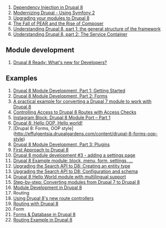 1. [Dependency Injection in Drupal 8](http://portland2013.drupal.org/session/dependency-injection-drupal-8.html)
1. [Modernizing Drupal - Using Symfony 2](http://www.garfieldtech.com/presentations/sflportland-drupal8-symfony2/)
1. [Upgrading your modules to Drupal 8](http://portland2013.drupal.org/node/1683.html)
1. [The Fall of PEAR and the Rise of Composer](http://benramsey.com/blog/2013/11/the-fall-of-pear-and-the-rise-of-composer/)
2. [Understanding Drupal 8, part 1: the general structure of the framework](http://cipix.nl/understanding-drupal-8-part-1-general-structure-framework)
3. [Understanding Drupal 8, part 2: The Service Container](http://cipix.nl/understanding-drupal-8-part-2-service-container)

## Module development

1. [Drupal 8 Ready: What's new for Developers?](http://previousnext.com.au/blog/drupal-8-ready-whats-new-developers)

## Examples

1. [Drupal 8 Module Development, Part 1: Getting Started](http://getlevelten.com/blog/ian-whitcomb/drupal-8-module-development-part-1-getting-started)
1. [Drupal 8 Module Development, Part 2: Forms](http://getlevelten.com/blog/ian-whitcomb/drupal-8-module-development-part-2-forms)
1. [A practical example for converting a Drupal 7 module to work with Drupal 8](http://www.pixelite.co.nz/article/practical-example-converting-drupal-7-module-work-drupal-8)
1. [Controlling Access to Drupal 8 Routes with Access Checks](http://previousnext.com.au/blog/controlling-access-drupal-8-routes-access-checks)
1. [Instagram Block: Drupal 8 Module Port – Part 1](http://yanniboi.wordpress.com/2013/08/10/instagram-block-1/)
1. [Drupal 8: Hello OOP, Hello world!](http://effulgentsia.drupalgardens.com/content/drupal-8-hello-oop-hello-world)
1. [Drupal 8: Forms, OOP style] (http://effulgentsia.drupalgardens.com/content/drupal-8-forms-oop-style)
1. [Drupal 8 Module Development, Part 3: Plugins](http://getlevelten.com/blog/ian-whitcomb/drupal-8-module-development-part-3-plugins)
1. [First Approach to Drupal 8](http://drewpull.drupalgardens.com/blog/first-approach-drupal-8)
1. [Drupal 8 module development #3 - adding a settings page](hhttp://www.enginx.com/content/drupal-8-module-development-3-adding-settings-page)
1. [Drupal 8 Example module: block, menu, form, settings, ...](https://github.com/nyl-auster/D8-foomodule)
1. [Upgrading the Search API to D8: Creating an entity type](http://drunkenmonkey.at/blog/search-api-d8-update-part-1)
1. [Upgrading the Search API to D8: Configuration and schema](http://drunkenmonkey.at/blog/search-api-d8-update-part-2)
1. [Drupal 8 Hello World module with multilingual support](http://drupal.stackexchange.com/questions/87922/add-multilingual-support-to-drupal-8-hello-world-module/87923#87923)
1. [Step-by-step: Converting modules from Drupal 7 to Drupal 8](http://webchick.net/upgrade-modules-d8)
1. [Module Development in Drupal 8](http://www.civicactions.com/blog/2013/aug/31/module_development_in_drupal_8)
1. Routing
  1. [Using Drupal 8's new route controllers](http://previousnext.com.au/blog/using-drupal-8s-new-route-controllers)
  1. [Routing with Drupal 8](http://slid.es/saschagrossenbacher/drupal-8-routing)
1. Form
  1. [Forms & Database in Drupal 8](http://drewpull.drupalgardens.com/blog/forms-database-drupal-8)
  1. [Routing Example in Drupal 8](https://github.com/nathanjo/example_d8)
